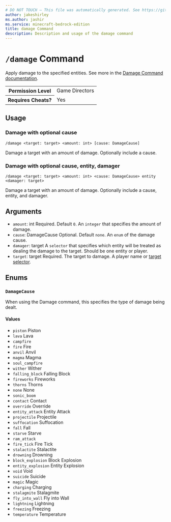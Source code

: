 ```yaml
---
# DO NOT TOUCH — This file was automatically generated. See https://github.com/mojang/minecraftapidocsgenerator to modify descriptions, examples, etc.
author: jakeshirley
ms.author: jashir
ms.service: minecraft-bedrock-edition
title: damage Command
description: Description and usage of the damage command
---
```

# `/damage` Command
Apply damage to the specified entities. See more in the [Damage Command documentation](https://learn.microsoft.com/minecraft/creator/documents/commandsdamageintroduction).

<table>
  <tr>
    <th>Permission Level</th>
    <td>Game Directors</td>
  </tr>
  <tr>
    <th>Requires Cheats?</th>
    <td>Yes</td>
  </tr>
</table>

## Usage
### Damage with optional cause
`/damage <target: target> <amount: int> [cause: DamageCause]`

Damage a target with an amount of damage. Optionally include a cause.

### Damage with optional cause, entity, damager
`/damage <target: target> <amount: int> <cause: DamageCause> entity <damager: target>`

Damage a target with an amount of damage. Optionally include a cause, entity, and damager.

## Arguments
- `amount`: int
Required. Default `0`. An `integer` that specifies the amount of damage.
- `cause`: DamageCause
Optional. Default `none`. An `enum` of the damage cause.
- `damager`: target
A `selector` that specifies which entity will be treated as dealing the damage to the target. Should be one entity or player.
- `target`: target
Required. The target to damage. A player name or [target selector](https://learn.microsoft.com/minecraft/creator/documents/commandsintroduction#target-selectors).

## Enums
### `DamageCause`
When using the Damage command, this specifies the type of damage being dealt.

#### Values
- `piston`
Piston
- `lava`
Lava
- `campfire`
- `fire`
Fire
- `anvil`
Anvil
- `magma`
Magma
- `soul_campfire`
- `wither`
Wither
- `falling_block`
Falling Block
- `fireworks`
Fireworks
- `thorns`
Thorns
- `none`
None
- `sonic_boom`
- `contact`
Contact
- `override`
Override
- `entity_attack`
Entity Attack
- `projectile`
Projectile
- `suffocation`
Suffocation
- `fall`
Fall
- `starve`
Starve
- `ram_attack`
- `fire_tick`
Fire Tick
- `stalactite`
Stalactite
- `drowning`
Drowning
- `block_explosion`
Block Explosion
- `entity_explosion`
Entity Explosion
- `void`
Void
- `suicide`
Suicide
- `magic`
Magic
- `charging`
Charging
- `stalagmite`
Stalagmite
- `fly_into_wall`
Fly into Wall
- `lightning`
Lightning
- `freezing`
Freezing
- `temperature`
Temperature
